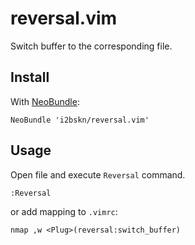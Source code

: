 # reversal.vim

Switch buffer to the corresponding file.

## Install

With [NeoBundle](https://github.com/Shougo/neobundle.vim):

```
NeoBundle 'i2bskn/reversal.vim'
```

## Usage

Open file and execute `Reversal` command.

```
:Reversal
```

or add mapping to `.vimrc`:

```
nmap ,w <Plug>(reversal:switch_buffer)
```

